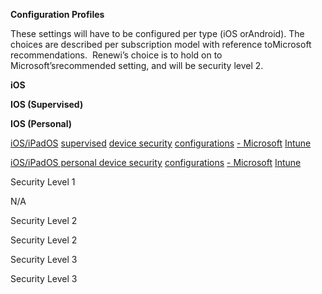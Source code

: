 **Configuration Profiles** 

These settings will have to be configured per type (iOS orAndroid). The choices are described per subscription model with reference toMicrosoft recommendations.  Renewi’s choice is to hold on to Microsoft’srecommended setting, and will be security level 2. 

**iOS** 

**IOS (Supervised)** 

**IOS (Personal)** 

[iOS/iPadOS](https://eur03.safelinks.protection.outlook.com/?url=https://learn.microsoft.com/en-us/mem/intune/enrollment/ios-ipados-supervised-device-security-configurations&data=05|02|a.bode@rubicon.nl|6ad7823da373474ad66f08dd240315a7|a9f29a72de0040b6b119f20e73ccb9ab|0|0|638706317867780344|Unknown|TWFpbGZsb3d8eyJFbXB0eU1hcGkiOnRydWUsIlYiOiIwLjAuMDAwMCIsIlAiOiJXaW4zMiIsIkFOIjoiTWFpbCIsIldUIjoyfQ==|0|||&sdata=z2Io6B7pdDRKMYNo++DmOUWH/GbznULrfUZsQjpSOe4=&reserved=0) [supervised](https://eur03.safelinks.protection.outlook.com/?url=https://learn.microsoft.com/en-us/mem/intune/enrollment/ios-ipados-supervised-device-security-configurations&data=05|02|a.bode@rubicon.nl|6ad7823da373474ad66f08dd240315a7|a9f29a72de0040b6b119f20e73ccb9ab|0|0|638706317867798827|Unknown|TWFpbGZsb3d8eyJFbXB0eU1hcGkiOnRydWUsIlYiOiIwLjAuMDAwMCIsIlAiOiJXaW4zMiIsIkFOIjoiTWFpbCIsIldUIjoyfQ==|0|||&sdata=f5rpP5txcxJAgQgJtFOE87iopGxZdqk3qNho2ned2TU=&reserved=0) [device security](https://eur03.safelinks.protection.outlook.com/?url=https://learn.microsoft.com/en-us/mem/intune/enrollment/ios-ipados-supervised-device-security-configurations&data=05|02|a.bode@rubicon.nl|6ad7823da373474ad66f08dd240315a7|a9f29a72de0040b6b119f20e73ccb9ab|0|0|638706317867815832|Unknown|TWFpbGZsb3d8eyJFbXB0eU1hcGkiOnRydWUsIlYiOiIwLjAuMDAwMCIsIlAiOiJXaW4zMiIsIkFOIjoiTWFpbCIsIldUIjoyfQ==|0|||&sdata=xwwE7LU9juWEbJmMIv4JN8jX/OaXzQBxl6I9nAlZtpU=&reserved=0) [configurations](https://eur03.safelinks.protection.outlook.com/?url=https://learn.microsoft.com/en-us/mem/intune/enrollment/ios-ipados-supervised-device-security-configurations&data=05|02|a.bode@rubicon.nl|6ad7823da373474ad66f08dd240315a7|a9f29a72de0040b6b119f20e73ccb9ab|0|0|638706317867832010|Unknown|TWFpbGZsb3d8eyJFbXB0eU1hcGkiOnRydWUsIlYiOiIwLjAuMDAwMCIsIlAiOiJXaW4zMiIsIkFOIjoiTWFpbCIsIldUIjoyfQ==|0|||&sdata=Ps0tMtnv55K9XCLiMvkZC4wZUqtczLM4jaMFTXzqee0=&reserved=0) [- Microsoft](https://eur03.safelinks.protection.outlook.com/?url=https://learn.microsoft.com/en-us/mem/intune/enrollment/ios-ipados-supervised-device-security-configurations&data=05|02|a.bode@rubicon.nl|6ad7823da373474ad66f08dd240315a7|a9f29a72de0040b6b119f20e73ccb9ab|0|0|638706317867848173|Unknown|TWFpbGZsb3d8eyJFbXB0eU1hcGkiOnRydWUsIlYiOiIwLjAuMDAwMCIsIlAiOiJXaW4zMiIsIkFOIjoiTWFpbCIsIldUIjoyfQ==|0|||&sdata=D+Ax1ujuWU1GtVlz+zVbs0ZewWmXpN236Bz7JY+MAVU=&reserved=0) [Intune](https://eur03.safelinks.protection.outlook.com/?url=https://learn.microsoft.com/en-us/mem/intune/enrollment/ios-ipados-supervised-device-security-configurations&data=05|02|a.bode@rubicon.nl|6ad7823da373474ad66f08dd240315a7|a9f29a72de0040b6b119f20e73ccb9ab|0|0|638706317867864394|Unknown|TWFpbGZsb3d8eyJFbXB0eU1hcGkiOnRydWUsIlYiOiIwLjAuMDAwMCIsIlAiOiJXaW4zMiIsIkFOIjoiTWFpbCIsIldUIjoyfQ==|0|||&sdata=gea9l+8JD2DARHp8H2CJjqBRUIWTugnlZEQsHcBysJ8=&reserved=0) 

[iOS/iPadOS personal device security](https://eur03.safelinks.protection.outlook.com/?url=https://learn.microsoft.com/en-us/mem/intune/enrollment/ios-ipados-personal-device-security-configurations&data=05|02|a.bode@rubicon.nl|6ad7823da373474ad66f08dd240315a7|a9f29a72de0040b6b119f20e73ccb9ab|0|0|638706317867882141|Unknown|TWFpbGZsb3d8eyJFbXB0eU1hcGkiOnRydWUsIlYiOiIwLjAuMDAwMCIsIlAiOiJXaW4zMiIsIkFOIjoiTWFpbCIsIldUIjoyfQ==|0|||&sdata=FeCW2M4B6DMAzbkzjUq9Fkeh+D8lHMi++j1SSAkf4N4=&reserved=0) [configurations](https://eur03.safelinks.protection.outlook.com/?url=https://learn.microsoft.com/en-us/mem/intune/enrollment/ios-ipados-personal-device-security-configurations&data=05|02|a.bode@rubicon.nl|6ad7823da373474ad66f08dd240315a7|a9f29a72de0040b6b119f20e73ccb9ab|0|0|638706317867898504|Unknown|TWFpbGZsb3d8eyJFbXB0eU1hcGkiOnRydWUsIlYiOiIwLjAuMDAwMCIsIlAiOiJXaW4zMiIsIkFOIjoiTWFpbCIsIldUIjoyfQ==|0|||&sdata=onov13TnYvzuHHo9H4MzB7gT6B4jot1XKGQLOsVUN0Q=&reserved=0) [- Microsoft](https://eur03.safelinks.protection.outlook.com/?url=https://learn.microsoft.com/en-us/mem/intune/enrollment/ios-ipados-personal-device-security-configurations&data=05|02|a.bode@rubicon.nl|6ad7823da373474ad66f08dd240315a7|a9f29a72de0040b6b119f20e73ccb9ab|0|0|638706317867914948|Unknown|TWFpbGZsb3d8eyJFbXB0eU1hcGkiOnRydWUsIlYiOiIwLjAuMDAwMCIsIlAiOiJXaW4zMiIsIkFOIjoiTWFpbCIsIldUIjoyfQ==|0|||&sdata=5FViieG7OIQ2xD495gYrzlVg8xbjFfS+UXIkSgedgx4=&reserved=0) [Intune](https://eur03.safelinks.protection.outlook.com/?url=https://learn.microsoft.com/en-us/mem/intune/enrollment/ios-ipados-personal-device-security-configurations&data=05|02|a.bode@rubicon.nl|6ad7823da373474ad66f08dd240315a7|a9f29a72de0040b6b119f20e73ccb9ab|0|0|638706317867931256|Unknown|TWFpbGZsb3d8eyJFbXB0eU1hcGkiOnRydWUsIlYiOiIwLjAuMDAwMCIsIlAiOiJXaW4zMiIsIkFOIjoiTWFpbCIsIldUIjoyfQ==|0|||&sdata=1LtqDLiXyv01J+9Mpe8mNCNcjfqQH+DqEE9R6k8xQRY=&reserved=0) 

Security Level 1 

N/A 

Security Level 2 

Security Level 2 

Security Level 3 

Security Level 3
